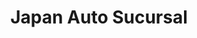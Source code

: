 ---
title: "Japan Auto Sucursal"
url: /santo-domingo/japan-auto-sucursal/
shop: piezas de automóviles
---